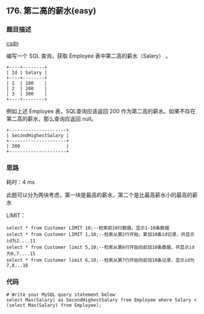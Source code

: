## 176. 第二高的薪水(easy)
### 题目描述
[csdn](https://blog.csdn.net/liyuanyue2017/article/details/81018962)

编写一个 SQL 查询，获取 Employee 表中第二高的薪水（Salary） 。

	+----+--------+
	| Id | Salary |
	+----+--------+
	| 1  | 100    |
	| 2  | 200    |
	| 3  | 300    |
	+----+--------+
例如上述 Employee 表，SQL查询应该返回 200 作为第二高的薪水。如果不存在第二高的薪水，那么查询应返回 null。

	+---------------------+
	| SecondHighestSalary |
	+---------------------+
	| 200                 |
	+---------------------+

### 思路


耗时：4 ms

此题可以分为两块考虑，第一块是最高的薪水，第二个是比最高薪水小的最高的薪水


LIMIT：

	select * from Customer LIMIT 10;--检索前10行数据，显示1-10条数据
	select * from Customer LIMIT 1,10;--检索从第2行开始，累加10条id记录，共显示id为2....11
	select * from Customer limit 5,10;--检索从第6行开始向前加10条数据，共显示id为6,7....15
	select * from Customer limit 6,10;--检索从第7行开始向前加10条记录，显示id为7,8...16



### 代码
```
# Write your MySQL query statement below
select Max(Salary) as SecondHighestSalary from Employee where Salary < (select Max(Salary) from Employee);
```
